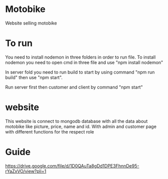 # Motobike
Website selling motobike

# To run
You need to install nodemon in three folders in order to run file. To install nodemon you need to open cmd in three file and use "npm install nodemon"

In server fold you need to run build to start by using command "npm run build" then use "npm start". 

Run server first then customer and client by command "npm start"

# website
This website is connect to mongodb database with all the data about motobike like picture, price, name and id. With admin and customer page with different functions for the respect role

# Guide
https://drive.google.com/file/d/1D0QAuTa8gDd1DPE3FhnnDe95-rYaZxVO/view?pli=1
